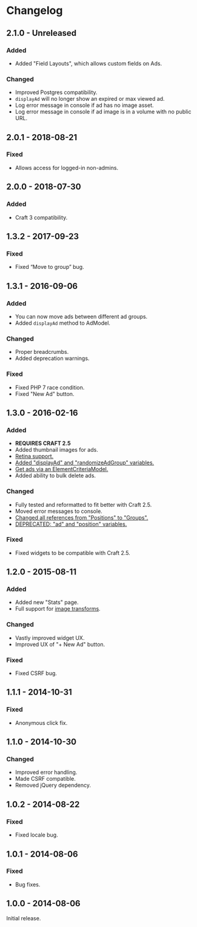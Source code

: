 # Changelog

## 2.1.0 - Unreleased

### Added
- Added "Field Layouts", which allows custom fields on Ads.

### Changed
- Improved Postgres compatibility.
- `displayAd` will no longer show an expired or max viewed ad.
- Log error message in console if ad has no image asset.
- Log error message in console if ad image is in a volume with no public URL.

## 2.0.1 - 2018-08-21

### Fixed
- Allows access for logged-in non-admins.

## 2.0.0 - 2018-07-30

### Added
- Craft 3 compatibility.

## 1.3.2 - 2017-09-23

### Fixed
- Fixed “Move to group” bug.

## 1.3.1 - 2016-09-06

### Added
- You can now move ads between different ad groups.
- Added `displayAd` method to AdModel.

### Changed
- Proper breadcrumbs.
- Added deprecation warnings.

### Fixed
- Fixed PHP 7 race condition.
- Fixed "New Ad" button.

## 1.3.0 - 2016-02-16

### Added
- **REQUIRES CRAFT 2.5**
- Added thumbnail images for ads.
- [Retina support.](https://www.doublesecretagency.com/plugins/ad-wizard/docs/image-transforms#retina-support)
- [Added "displayAd" and "randomizeAdGroup" variables.](https://www.doublesecretagency.com/plugins/ad-wizard/docs/embedding-your-ads)
- [Get ads via an ElementCriteriaModel.](https://www.doublesecretagency.com/plugins/ad-wizard/docs/embedding-your-ads#get-ads-via-an-ecm)
- Added ability to bulk delete ads.

### Changed
- Fully tested and reformatted to fit better with Craft 2.5.
- Moved error messages to console.
- [Changed all references from "Positions" to "Groups".](https://www.doublesecretagency.com/plugins/ad-wizard/docs/positions-has-changed-to-groups)
- [DEPRECATED: "ad" and "position" variables.](https://www.doublesecretagency.com/plugins/ad-wizard/docs/embedding-your-ads)

### Fixed
- Fixed widgets to be compatible with Craft 2.5.

## 1.2.0 - 2015-08-11

### Added
- Added new "Stats" page.
- Full support for [image transforms](https://www.doublesecretagency.com/plugins/ad-wizard/docs/image-transforms).

### Changed
- Vastly improved widget UX.
- Improved UX of "+ New Ad" button.

### Fixed
- Fixed CSRF bug.

## 1.1.1 - 2014-10-31

### Fixed
- Anonymous click fix.

## 1.1.0 - 2014-10-30

### Changed
- Improved error handling.
- Made CSRF compatible.
- Removed jQuery dependency.

## 1.0.2 - 2014-08-22

### Fixed
- Fixed locale bug.

## 1.0.1 - 2014-08-06

### Fixed
- Bug fixes.

## 1.0.0 - 2014-08-06

Initial release.
